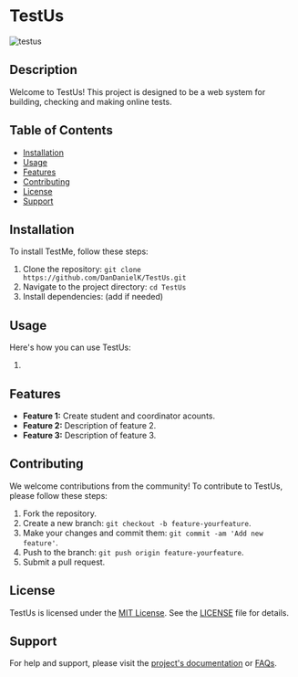 # TestUs


![testus](https://github.com/DanDanielK/TestUs/assets/25459629/e3167e30-95b3-41a4-90a9-e7afceeac009)

## Description

Welcome to TestUs! This project is designed to be a web system for building, checking and making online tests.

## Table of Contents

- [Installation](#installation)
- [Usage](#usage)
- [Features](#features)
- [Contributing](#contributing)
- [License](#license)
- [Support](#support)

## Installation

To install TestMe, follow these steps:

1. Clone the repository: `git clone https://github.com/DanDanielK/TestUs.git`
2. Navigate to the project directory: `cd TestUs`
3. Install dependencies: (add if needed)

## Usage

Here's how you can use TestUs:

1. 

## Features

- **Feature 1:** Create student and coordinator acounts.
- **Feature 2:** Description of feature 2.
- **Feature 3:** Description of feature 3.

## Contributing

We welcome contributions from the community! To contribute to TestUs, please follow these steps:

1. Fork the repository.
2. Create a new branch: `git checkout -b feature-yourfeature`.
3. Make your changes and commit them: `git commit -am 'Add new feature'`.
4. Push to the branch: `git push origin feature-yourfeature`.
5. Submit a pull request.

## License

TestUs is licensed under the [MIT License](link-to-license). See the [LICENSE](link-to-license) file for details.

## Support

For help and support, please visit the [project's documentation](link-to-docs) or [FAQs](link-to-faqs). 


